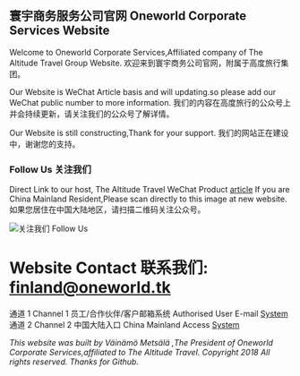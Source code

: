 ## 寰宇商务服务公司官网 Oneworld Corporate Services Website

Welcome to Oneworld Corporate Services,Affiliated company of The Altitude Travel Group Website.
欢迎来到寰宇商务公司官网，附属于高度旅行集团。

Our Website is WeChat Article basis and will updating.so please add our WeChat public number to more information.
我们的内容在高度旅行的公众号上并会持续更新，请关注我们的公众号了解详情。

Our Website is still constructing,Thank for your support.
我们的网站正在建设中，谢谢您的支持。


### Follow Us 关注我们
Direct Link to our host, The Altitude Travel WeChat Product [article](http://bit.ly/2BvJz8B) 
If you are China Mainland Resident,Please scan directly to this image at new website.
如果您居住在中国大陆地区，请扫描二维码关注公众号。

![关注我们 Follow Us](https://mp.weixin.qq.com/mp/qrcode?scene=10000004&size=102&__biz=MzUzMzkxNTE0Nw==&mid=100000064&idx=1&sn=faca8d52e9084a417c15ec7983d06039&send_time=)

# Website Contact 联系我们: finland@oneworld.tk

通道 1 Channel 1 员工/合作伙伴/客户邮箱系统 Authorised User E-mail [System](http://bit.ly/2Ained1) 
通道 2 Channel 2 中国大陆入口 China Mainland Access  [System](http://mail.oneworld.tk) 

_This website was built by Väinämö Metsälä ,The President of Oneworld Corporate Services,affiliated to The Altitude Travel.
Copyright 2018 All rights reserved. Thanks for Github._
